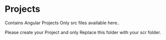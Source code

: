 # Projects
Contains Angular Projects
Only src files available here..

Please create your Project and only Replace this folder with your scr folder.
